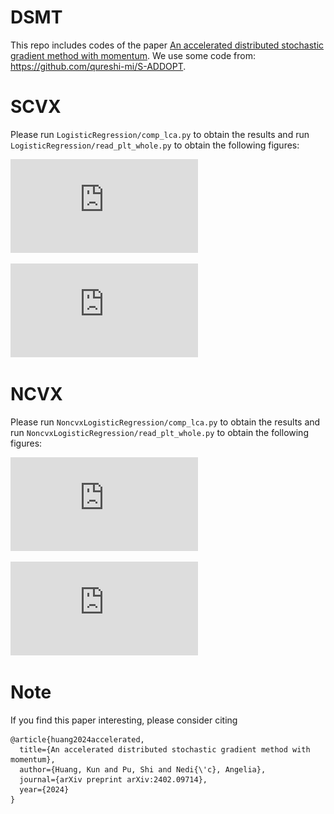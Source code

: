 # DSMT

This repo includes codes of the paper [An accelerated distributed stochastic gradient method with momentum](https://arxiv.org/abs/2402.09714). We use some code from: https://github.com/qureshi-mi/S-ADDOPT.


# SCVX

Please run `LogisticRegression/comp_lca.py` to obtain the results and run `LogisticRegression/read_plt_whole.py` to obtain the following figures:


![SCVX, ring 50](https://github.com/Kun73/DSMT/blob/main/LogisticRegression/res/cifar10/figs/ring50_10constant_False_shaded_std.pdf)

![SCVX, ring 100](https://github.com/Kun73/DSMT/blob/main/LogisticRegression/res/cifar10/figs/ring100_10constant_False_shaded_std.pdf)

# NCVX

Please run `NoncvxLogisticRegression/comp_lca.py` to obtain the results and run `NoncvxLogisticRegression/read_plt_whole.py` to obtain the following figures:

![NCVX, ring 50](https://github.com/Kun73/DSMT/blob/main/NoncvxLogisticRegression/res/cifar10/figs/ring50_10constant_False_shaded_std.pdf)

![NCVX, ring 100](https://github.com/Kun73/DSMT/blob/main/NoncvxLogisticRegression/res/cifar10/figs/ring100_10constant_False_shaded_std.pdf)


# Note 

If you find this paper interesting, please consider citing 
```
@article{huang2024accelerated,
  title={An accelerated distributed stochastic gradient method with momentum},
  author={Huang, Kun and Pu, Shi and Nedi{\'c}, Angelia},
  journal={arXiv preprint arXiv:2402.09714},
  year={2024}
}
```
